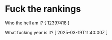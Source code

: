 # Fuck the rankings

Who the hell am I?
{ 12397418 }

What fucking year is it?
[ 2025-03-19T11:40:00Z ]
